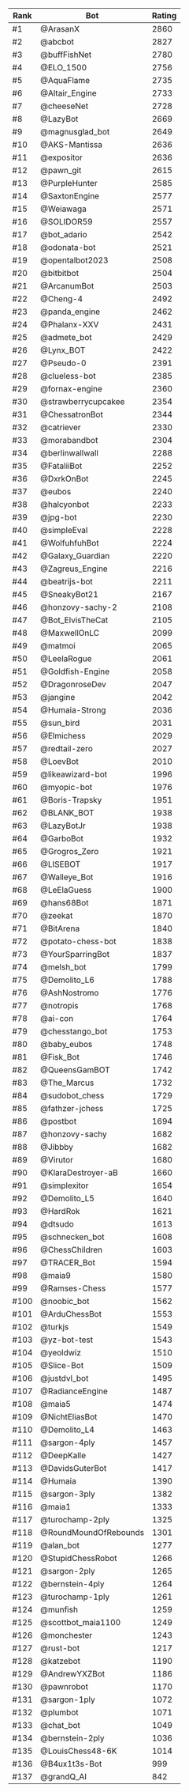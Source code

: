 Rank|Bot|Rating
---|---|---
#1|@ArasanX|2860
#2|@abcbot|2827
#3|@buffFishNet|2780
#4|@ELO_1500|2756
#5|@AquaFlame|2735
#6|@Altair_Engine|2733
#7|@cheeseNet|2728
#8|@LazyBot|2669
#9|@magnusglad_bot|2649
#10|@AKS-Mantissa|2636
#11|@expositor|2636
#12|@pawn_git|2615
#13|@PurpleHunter|2585
#14|@SaxtonEngine|2577
#15|@Weiawaga|2571
#16|@SOLIDOR59|2557
#17|@bot_adario|2542
#18|@odonata-bot|2521
#19|@opentalbot2023|2508
#20|@bitbitbot|2504
#21|@ArcanumBot|2503
#22|@Cheng-4|2492
#23|@panda_engine|2462
#24|@Phalanx-XXV|2431
#25|@admete_bot|2429
#26|@Lynx_BOT|2422
#27|@Pseudo-0|2391
#28|@clueless-bot|2385
#29|@fornax-engine|2360
#30|@strawberrycupcakee|2354
#31|@ChessatronBot|2344
#32|@catriever|2330
#33|@morabandbot|2304
#34|@berlinwallwall|2288
#35|@FataliiBot|2252
#36|@DxrkOnBot|2245
#37|@eubos|2240
#38|@halcyonbot|2233
#39|@jpg-bot|2230
#40|@simpleEval|2228
#41|@WolfuhfuhBot|2224
#42|@Galaxy_Guardian|2220
#43|@Zagreus_Engine|2216
#44|@beatrijs-bot|2211
#45|@SneakyBot21|2167
#46|@honzovy-sachy-2|2108
#47|@Bot_ElvisTheCat|2105
#48|@MaxwellOnLC|2099
#49|@matmoi|2065
#50|@LeelaRogue|2061
#51|@Goldfish-Engine|2058
#52|@DragonroseDev|2047
#53|@jangine|2042
#54|@Humaia-Strong|2036
#55|@sun_bird|2031
#56|@Elmichess|2029
#57|@redtail-zero|2027
#58|@LoevBot|2010
#59|@likeawizard-bot|1996
#60|@myopic-bot|1976
#61|@Boris-Trapsky|1951
#62|@BLANK_BOT|1938
#63|@LazyBotJr|1938
#64|@GarboBot|1932
#65|@Grogros_Zero|1921
#66|@LISEBOT|1917
#67|@Walleye_Bot|1916
#68|@LeElaGuess|1900
#69|@hans68Bot|1871
#70|@zeekat|1870
#71|@BitArena|1840
#72|@potato-chess-bot|1838
#73|@YourSparringBot|1837
#74|@melsh_bot|1799
#75|@Demolito_L6|1788
#76|@AshNostromo|1776
#77|@notropis|1768
#78|@ai-con|1764
#79|@chesstango_bot|1753
#80|@baby_eubos|1748
#81|@Fisk_Bot|1746
#82|@QueensGamBOT|1742
#83|@The_Marcus|1732
#84|@sudobot_chess|1729
#85|@fathzer-jchess|1725
#86|@postbot|1694
#87|@honzovy-sachy|1682
#88|@Jibbby|1682
#89|@Virutor|1680
#90|@KlaraDestroyer-aB|1660
#91|@simplexitor|1654
#92|@Demolito_L5|1640
#93|@HardRok|1621
#94|@dtsudo|1613
#95|@schnecken_bot|1608
#96|@ChessChildren|1603
#97|@TRACER_Bot|1594
#98|@maia9|1580
#99|@Ramses-Chess|1577
#100|@noobic_bot|1562
#101|@ArduChessBot|1553
#102|@turkjs|1549
#103|@yz-bot-test|1543
#104|@yeoldwiz|1510
#105|@Slice-Bot|1509
#106|@justdvl_bot|1495
#107|@RadianceEngine|1487
#108|@maia5|1474
#109|@NichtEliasBot|1470
#110|@Demolito_L4|1463
#111|@sargon-4ply|1457
#112|@DeepKalle|1427
#113|@DavidsGuterBot|1417
#114|@Humaia|1390
#115|@sargon-3ply|1382
#116|@maia1|1333
#117|@turochamp-2ply|1325
#118|@RoundMoundOfRebounds|1301
#119|@alan_bot|1277
#120|@StupidChessRobot|1266
#121|@sargon-2ply|1265
#122|@bernstein-4ply|1264
#123|@turochamp-1ply|1261
#124|@munfish|1259
#125|@scottbot_maia1100|1249
#126|@monchester|1243
#127|@rust-bot|1217
#128|@katzebot|1190
#129|@AndrewYXZBot|1186
#130|@pawnrobot|1170
#131|@sargon-1ply|1072
#132|@plumbot|1071
#133|@chat_bot|1049
#134|@bernstein-2ply|1036
#135|@LouisChess48-6K|1014
#136|@B4ux1t3s-Bot|999
#137|@grandQ_AI|842

